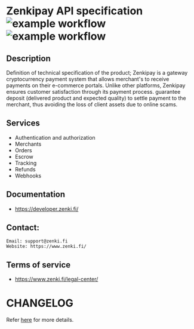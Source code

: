 # Zenkipay API specification ![example workflow](https://github.com/zenkifi/zenkipay-api/actions/workflows/zenkipay-api.yml/badge.svg) ![example workflow](https://github.com/zenkifi/zenkipay-api/actions/workflows/zenkipay-api-request-client-generation.yml/badge.svg)

##  Description
Definition of technical specification of the product; Zenkipay is a gateway cryptocurrency payment system that allows merchant's to receive payments on their e-commerce portals. Unlike other platforms, Zenkipay ensures customer satisfaction through its payment process. guarantee deposit (delivered product and expected quality) to settle payment to the merchant, thus avoiding the loss of client assets due to online scams.

## Services
- Authentication and authorization
- Merchants
- Orders
- Escrow
- Tracking
- Refunds
- Webhooks

## Documentation
- https://developer.zenki.fi/

## Contact:
    Email: support@zenki.fi
    Website: https://www.zenki.fi/

## Terms of service
- https://www.zenki.fi/legal-center/

# CHANGELOG
Refer [here](https://github.com/zenkifi/zenkipay-api/blob/main/CHANGELOG.md) for more details.